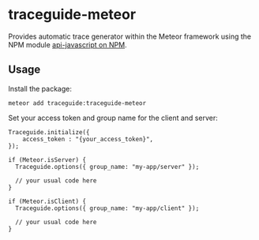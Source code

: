 # traceguide-meteor

Provides automatic trace generator within the Meteor framework using the NPM module [api-javascript on NPM](https://www.npmjs.com/package/api-javascript).

## Usage

Install the package:

```
meteor add traceguide:traceguide-meteor
```

Set your access token and group name for the client and server:

```
Traceguide.initialize({
    access_token : "{your_access_token}",
});

if (Meteor.isServer) {
  Traceguide.options({ group_name: "my-app/server" });

  // your usual code here
}

if (Meteor.isClient) {
  Traceguide.options({ group_name: "my-app/client" });

  // your usual code here
}

```
